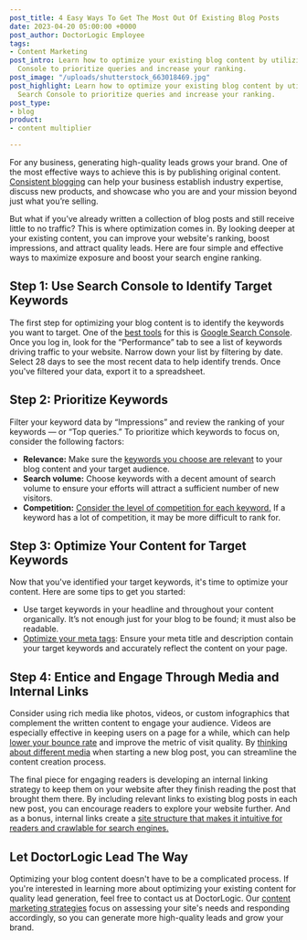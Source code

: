 ```yaml
---
post_title: 4 Easy Ways To Get The Most Out Of Existing Blog Posts
date: 2023-04-20 05:00:00 +0000
post_author: DoctorLogic Employee
tags:
- Content Marketing
post_intro: Learn how to optimize your existing blog content by utilizing Google Search
  Console to prioritize queries and increase your ranking.
post_image: "/uploads/shutterstock_663018469.jpg"
post_highlight: Learn how to optimize your existing blog content by utilizing Google
  Search Console to prioritize queries and increase your ranking.
post_type:
- blog
product:
- content multiplier

---
```

For any business, generating high-quality leads grows your brand. One of the most effective ways to achieve this is by publishing original content. [Consistent blogging](https://doctorlogic.com/blog/blogging-fundamentals.html) can help your business establish industry expertise, discuss new products, and showcase who you are and your mission beyond just what you’re selling.

But what if you’ve already written a collection of blog posts and still receive little to no traffic? This is where optimization comes in. By looking deeper at your existing content, you can improve your website's ranking, boost impressions, and attract quality leads. Here are four simple and effective ways to maximize exposure and boost your search engine ranking.

## **Step 1: Use Search Console to Identify Target Keywords**

The first step for optimizing your blog content is to identify the keywords you want to target. One of the [best tools](https://databox.com/ideas-for-improving-seo-with-google-search-console) for this is [Google Search Console](https://search.google.com/search-console/about). Once you log in, look for the “Performance” tab to see a list of keywords driving traffic to your website. Narrow down your list by filtering by date. Select 28 days to see the most recent data to help identify trends. Once you've filtered your data, export it to a spreadsheet.

## **Step 2: Prioritize Keywords**

Filter your keyword data by “Impressions” and review the ranking of your keywords — or “Top queries.” To prioritize which keywords to focus on, consider the following factors:

* **Relevance:** Make sure the [keywords you choose are relevant](https://www.commonplaces.com/blog/5-tips-on-choosing-the-right-keywords/) to your blog content and your target audience.
* **Search volume:** Choose keywords with a decent amount of search volume to ensure your efforts will attract a sufficient number of new visitors.
* **Competition:** [Consider the level of competition for each keyword.](https://www.semrush.com/analytics/organic/overview?db=us) If a keyword has a lot of competition, it may be more difficult to rank for.

## **Step 3: Optimize Your Content for Target Keywords**

Now that you've identified your target keywords, it's time to optimize your content. Here are some tips to get you started:

* Use target keywords in your headline and throughout your content organically. It’s not enough just for your blog to be found; it must also be readable.
* [Optimize your meta tags](https://ahrefs.com/blog/seo-meta-tags/#:\~:text=Meta%20tags%20are%20snippets%20of,visible%20in%20the%20HTML%20code.): Ensure your meta title and description contain your target keywords and accurately reflect the content on your page.

## **Step 4: Entice and Engage Through Media and Internal Links**

Consider using rich media like photos, videos, or custom infographics that complement the written content to engage your audience. Videos are especially effective in keeping users on a page for a while, which can help [lower your bounce rate](https://businessassist.net/why-is-bounce-rate-important/#:\~:text=Bounce%20rate%20is%20a%20measure,experience%2C%20page%20layout%20or%20copywriting.) and improve the metric of visit quality. By [thinking about different media](https://doctorlogic.com/blog/3-simple-steps-to-make-your-videos-more-professional.html) when starting a new blog post, you can streamline the content creation process.

The final piece for engaging readers is developing an internal linking strategy to keep them on your website after they finish reading the post that brought them there. By including relevant links to existing blog posts in each new post, you can encourage readers to explore your website further. And as a bonus, internal links create a [site structure that makes it intuitive for readers and crawlable for search engines.](https://developers.google.com/search/blog/2008/10/importance-of-link-architecture)

## **Let DoctorLogic Lead The Way**

Optimizing your blog content doesn't have to be a complicated process. If you're interested in learning more about optimizing your existing content for quality lead generation, feel free to contact us at DoctorLogic. Our [content marketing strategies](https://growth.doctorlogic.com/get-a-demo) focus on assessing your site's needs and responding accordingly, so you can generate more high-quality leads and grow your brand.